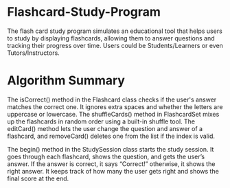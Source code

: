 # Flashcard-Study-Program

The flash card study program simulates an educational tool that helps users to study by displaying flashcards, allowing them to answer questions and tracking their progress over time.
Users could be Students/Learners or even Tutors/Instructors. 

# Algorithm Summary

The isCorrect() method in the Flashcard class checks if the user's answer matches the correct one. It ignores extra spaces and whether the letters are uppercase or lowercase. The shuffleCards() method in FlashcardSet mixes up the flashcards in random order using a built-in shuffle tool. The editCard() method lets the user change the question and answer of a flashcard, and removeCard() deletes one from the list if the index is valid.

The begin() method in the StudySession class starts the study session. It goes through each flashcard, shows the question, and gets the user’s answer. If the answer is correct, it says “Correct!”  otherwise, it shows the right answer. It keeps track of how many the user gets right and shows the final score at the end.
